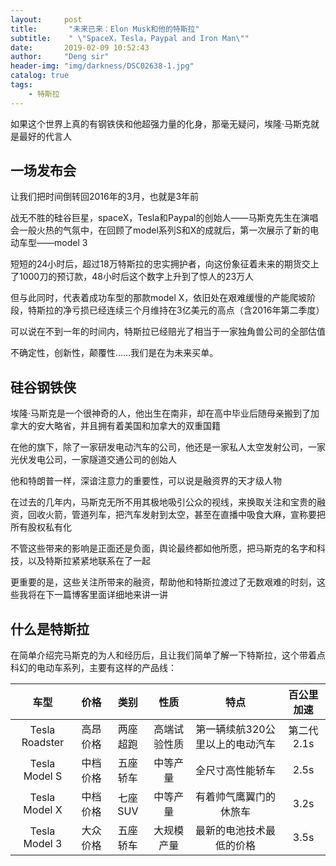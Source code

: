```yaml
---
layout:     post
title:       "未来已来：Elon Musk和他的特斯拉"
subtitle:    " \"SpaceX，Tesla，Paypal and Iron Man\""
date:       2019-02-09 10:52:43
author:     "Deng sir"
header-img: "img/darkness/DSC02638-1.jpg"
catalog: true
tags:
    - 特斯拉
---
```


如果这个世界上真的有钢铁侠和他超强力量的化身，那毫无疑问，埃隆·马斯克就是最好的代言人

## 一场发布会

让我们把时间倒转回2016年的3月，也就是3年前

战无不胜的硅谷巨星，spaceX，Tesla和Paypal的创始人——马斯克先生在演唱会一般火热的气氛中，在回顾了model系列S和X的成就后，第一次展示了新的电动车型——model 3

短短的24小时后，超过18万特斯拉的忠实拥护者，向这份象征着未来的期货交上了1000刀的预订款，48小时后这个数字上升到了惊人的23万人

但与此同时，代表着成功车型的那款model X，依旧处在艰难缓慢的产能爬坡阶段，特斯拉的净亏损已经连续三个月维持在3亿美元的高点（含2016年第二季度）

可以说在不到一年的时间内，特斯拉已经赔光了相当于一家独角兽公司的全部估值

不确定性，创新性，颠覆性……我们是在为未来买单。

## 硅谷钢铁侠

埃隆·马斯克是一个很神奇的人，他出生在南非，却在高中毕业后随母亲搬到了加拿大的安大略省，并且拥有着美国和加拿大的双重国籍

在他的旗下，除了一家研发电动汽车的公司，他还是一家私人太空发射公司，一家光伏发电公司，一家隧道交通公司的创始人

他和特朗普一样，深谙注意力的重要性，可以说是融资界的天才级人物

在过去的几年内，马斯克无所不用其极地吸引公众的视线，来换取关注和宝贵的融资，回收火箭，管道列车，把汽车发射到太空，甚至在直播中吸食大麻，宣称要把所有股权私有化

不管这些带来的影响是正面还是负面，舆论最终都如他所愿，把马斯克的名字和科技，以及特斯拉紧紧地联系在了一起

更重要的是，这些关注所带来的融资，帮助他和特斯拉渡过了无数艰难的时刻，这些我将在下一篇博客里面详细地来讲一讲

## 什么是特斯拉

在简单介绍完马斯克的为人和经历后，且让我们简单了解一下特斯拉，这个带着点科幻的电动车系列，主要有这样的产品线：

| 车型 | 价格 | 类别 | 性质 | 特点 | 百公里加速 |
| :------: | :------: | :------: | :------: | :------: | :------: |
| Tesla Roadster | 高昂价格 | 两座超跑 | 高端试验性质 | 第一辆续航320公里以上的电动汽车 | 第二代2.1s |
| Tesla Model S | 中档价格 | 五座轿车 | 中等产量 | 全尺寸高性能轿车 | 2.5s |
| Tesla Model X | 中档价格 | 七座SUV | 中等产量 | 有着帅气鹰翼门的休旅车 | 3.2s |
| Tesla Model 3 | 大众价格 | 五座轿车 | 大规模产量 | 最新的电池技术最低的价格 | 3.5s |

